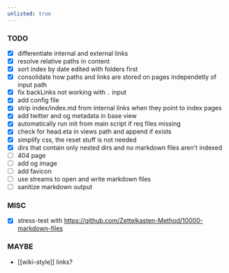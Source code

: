 ```yaml
---
unlisted: true
---
```


### TODO

- [x] differentiate internal and external links
- [x] resolve relative paths in content
- [x] sort index by date edited with folders first
- [x] consolidate how paths and links are stored on pages independetly of input
      path
- [x] fix backLinks not working with `.` input
- [x] add config file
- [x] strip index/index.md from internal links when they point to index pages
- [x] add twitter and og metadata in base view
- [x] automatically run init from main script if req files missing
- [x] check for head.eta in views path and append if exists
- [x] simplify css, the reset stuff is not needed
- [x] dirs that contain only nested dirs and no markdown files aren't indexed
- [ ] 404 page
- [ ] add og image
- [ ] add favicon
- [ ] use streams to open and write markdown files
- [ ] sanitize markdown output

### MISC

- [x] stress-test with
      https://github.com/Zettelkasten-Method/10000-markdown-files

### MAYBE

- [[wiki-style]] links?
